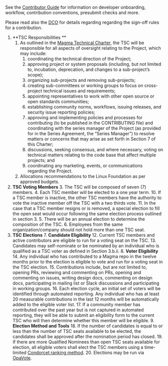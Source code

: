 See the [Contributor Guide](https://github.com/magma/magma/wiki/Contributor-Guide/)
for information on developer onboarding, workflow, contribution conventions,
presubmit checks and more.

Please read also the [DCO](./DCO.md) for details regarding regarding the
sign-off rules for a contribution.

1. **TSC Responsibilities **
    1. As outlined in the [Magma Technical Charter](https://github.com/magma/magma/blob/master/Magma_Technical_Charter_Final_1-26-2021.docx.pdf), the TSC will be responsible for all aspects of oversight relating to the Project, which may include: 
        1. coordinating the technical direction of the Project; 
        2. approving project or system proposals (including, but not limited to, incubation, deprecation, and changes to a sub-project’s scope); 
        3. organizing sub-projects and removing sub-projects; 
        4. creating sub-committees or working groups to focus on cross-project technical issues and requirements; 
        5. appointing representatives to work with other open source or open standards communities; 
        6. establishing community norms, workflows, issuing releases, and security issue reporting policies; 
        7. approving and implementing policies and processes for contributing (to be published in the CONTRIBUTING file) and coordinating with the series manager of the Project (as provided for in the Series Agreement, the “Series Manager”) to resolve matters or concerns that may arise as set forth in Section 7 of this Charter; 
        8. discussions, seeking consensus, and where necessary, voting on technical matters relating to the code base that affect multiple projects; and 
        9. coordinating any marketing, events, or communications regarding the Project. 
    2. Allocations recommendations to the Linux Foundation as per approved budgets.
2. **TSC Voting Members**
    3. The TSC will be composed of seven (7) members.
    4. Each TSC member will be elected to a one year term.
        10. If a TSC member is inactive, the other TSC members have the authority to vote the inactive member off the TSC with a two thirds vote. 
        11. In the case that a TSC member resigns or is removed, a special election to fill the open seat would occur following the same election process outlined in section 3.
    5. There will be an annual election to determine the composition of the TSC.
    6. Employees from the same organization/company should not hold more than one TSC seat.
3. **TSC Elections**
    7. **Candidate Eligibility**
        12. Current TSC members and active contributors are eligible to run for a voting seat on the TSC.
        13. Candidates may self-nominate or be nominated by an individual who is qualified as a TSC voter as defined in Section 3.b.ii.
    8. **Voter Eligibility**
        14. Any individual who has contributed to a Magma repo in the twelve months prior to the election is eligible to vote and run for a voting seat in the TSC election.
        15. Contributions include, but are not limited to, opening PRs, reviewing and commenting on PRs, opening and commenting on issues, writing design docs, commenting on design docs, participating in mailing list or Slack discussions and participating in working groups.
        16. Each election cycle, an initial set of voters will be identified through automated reporting. Any individual who has at least 20 measurable contributions in the last 12 months will be automatically added to the eligible voter list.
        17. If a community member has contributed over the past year but is not captured in automated reporting, they will be able to submit an eligibility form to the current TSC who will then determine whether this member will be eligible.
    9. **Election Method and Tools**
        18. If the number of candidates is equal to or less than the number of TSC seats available to be elected, the candidates shall be approved after the nomination period has closed.
        19. If there are more Qualified Nominees than open TSC seats available for election, all eligible voters shall elect the TSC members using a time-limited [Condorcet ranking method](https://www.opavote.com/methods/condorcet-voting).
        20. Elections may be run via [OpaVote](https://www.opavote.com/).
